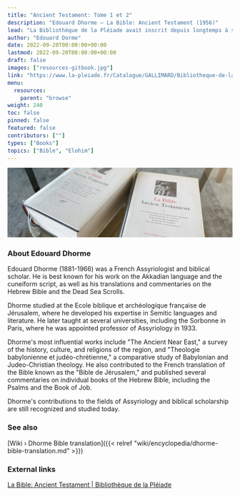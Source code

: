 ```yaml
---
title: "Ancient Testament: Tome 1 et 2"
description: "Edouard Dhorme — La Bible: Ancient Testament (1956)"
lead: "La Bibliothèque de la Pléiade avait inscrit depuis longtemps à son programme une traduction intégrale de La Bible. Cette traduction devait être, par ses qualités littéraires, digne des grands classiques français et étrangers qui ont établi le renom de la collection. Elle devait en même temps répondre aux exigences de précision qu'ont suscitées le développement de l'esprit scientifique, les progrès de la philologie et les découvertes archéologiques les plus récentes. Nul ne pouvait donc être plus qualifié pour diriger et réaliser cette publication que M. Edouard Dhorme, membre de l'Institut, professeur honoraire au Collège de France : à une connaissance parfaite de l'hébreu et des langues sémitiques antérieures ou postérieures à celle-ci, M. Dhorme joint, à un haut degré, le sens de la langue française. Pour la première fois en France, semble-t-il, un tel approfondissement de l'hébreu non seulement n'a pas empâté la vigueur, ni terni les nuances de notre langue, mais au contraire en a affiné les richesses. C'est en serrant l'original de plus près que le traducteur, a, du fond du génie français, fait surgir des pouvoirs endormis et comme une nouvelle écriture. Celle-ci épouse le style de chacun des auteurs originaux et rend sensible leur tempérament propre : ici un ton oral sans âge, ailleurs de savants effets littéraires, parfois la raideur des inscriptions archaïques ou le frémissement de vie et la jeunesse retrouvée de poèmes immortels. L'introduction et les notes, n'ayant point de thèses à défendre, soucieuses uniquement d'éclairer le texte, situent tout ce qui peut l'être dans l'état actuel de nos connaissances : coutumes, jeux de mots, histoire et géographie, philosophie et morale, etc. Elles portent la marque d'une grande sagesse et d'une prudence courageuse. M. Dhorme, qui connaît aussi bien les hardiesses hypercritiques que la théologie savante, sait défendre les droits du texte littéral contre toute interprétation tendancieuse et se réserver devant les hypothèses téméraires. Voilà qui ne saurait laisser indifférents ni les croyants ni les historiens : cette publication doit ainsi emporter l'assentiment unanime. Il se trouve de surcroît que c'est un grand événement littéraire"
author: "Edouard Dorme"
date: 2022-09-20T00:00:00+00:00
lastmod: 2022-09-20T00:00:00+00:00
draft: false
images: ["resources-gitbook.jpg"]
link: "https://www.la-pleiade.fr/Catalogue/GALLIMARD/Bibliotheque-de-la-Pleiade/La-Bible4"
menu:
  resources:
    parent: "browse"
weight: 240
toc: false
pinned: false
featured: false
contributors: [""]
types: ["Books"]
topics: ["Bible", "Elohim"]
---
```


![Image](images/dhorme-bible-books.jpg "La Bible: Ancient Testament, Tome I & Tome II (1956) — Edouard Dhorme")

### About Edouard Dhorme

Edouard Dhorme (1881-1966) was a French Assyriologist and biblical scholar. He is best known for his work on the Akkadian language and the cuneiform script, as well as his translations and commentaries on the Hebrew Bible and the Dead Sea Scrolls.

Dhorme studied at the Ecole biblique et archéologique française de Jérusalem, where he developed his expertise in Semitic languages and literature. He later taught at several universities, including the Sorbonne in Paris, where he was appointed professor of Assyriology in 1933.

Dhorme's most influential works include "The Ancient Near East," a survey of the history, culture, and religions of the region, and "Theologie babylonienne et judéo-chrétienne," a comparative study of Babylonian and Judeo-Christian theology. He also contributed to the French translation of the Bible known as the "Bible de Jérusalem," and published several commentaries on individual books of the Hebrew Bible, including the Psalms and the Book of Job.

Dhorme's contributions to the fields of Assyriology and biblical scholarship are still recognized and studied today.

### See also

[Wiki › Dhorme Bible translation]({{< relref "wiki/encyclopedia/dhorme-bible-translation.md" >}})</br>

### External links

[La Bible: Ancient Testament | Bibliothèque de la Pléiade](https://www.la-pleiade.fr/Catalogue/GALLIMARD/Bibliotheque-de-la-Pleiade/La-Bible4)
